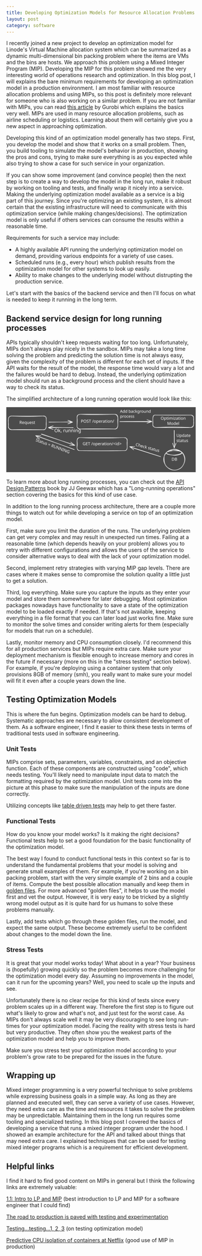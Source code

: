 ```yaml
---
title: Developing Optimization Models for Resource Allocation Problems
layout: post
category: software
---
```


I recently joined a new project to develop an optimization model for Linode's Virtual Machine allocation system which can be summarized as a dynamic multi-dimensional bin packing problem where the items are VMs and the bins are hosts. We approach this problem using a Mixed Integer Program (MIP). Developing the MIP for this problem showed me the very interesting world of operations research and optimization. In this blog post, I will explains the bare minimum requirements for developing an optimization model in a production environment. I am most familiar with resource allocation problems and using MIPs, so this post is definitely more relevant for someone who is also working on a similar problem. If you are not familiar with MIPs, you can read [this article](https://www.gurobi.com/resources/mixed-integer-programming-mip-a-primer-on-the-basics/) by Gurobi which explains the basics very well.  MIPs are used in many resource allocation problems, such as airline scheduling or logistics. Learning about them will certainly give you a new aspect in approaching optimization.

Developing this kind of an optimization model generally has two steps. First, you develop the model and show that it works on a small problem. Then, you build tooling to simulate the model's behavior in production, showing the pros and cons, trying to make sure everything is as you expected while also trying to show a case for such service in your organization.

If you can show some improvement (and convince people) then the next step is to create a way to develop the model in the long run, make it robust by working on tooling and tests, and finally wrap it nicely into a service. Making the underlying optimization model available as a service is a big part of this journey. Since you're optimizing an existing system, it is almost certain that the existing infrastructure will need to communicate with this optimization service (while making changes/decisions). The optimization model is only useful if others services can consume the results within a reasonable time.

Requirements for such a service may include:

- A highly available API running the underlying optimization model on demand, providing various endpoints for a variety of use cases.
- Scheduled runs (e.g., every hour) which publish results from the optimization model for other systems to look up easily.
- Ability to make changes to the underlying model without distrupting the production service.

Let's start with the basics of the backend service and then I'll focus on what is needed to keep it running in the long term.

## Backend service design for long running processes


APIs typically shouldn't keep requests waiting for too long. Unfortunately, MIPs don't always play nicely in the sandbox. MIPs may take a long time solving the problem and predicting the solution time is not always easy, given the complexity of the problem is different for each set of inputs. If the API waits for the result of the model, the response time would vary a lot and the failures would be hard to debug. Instead, the underlying optimization model should run as a background process and the client should have a way to check its status.

The simplified architecture of a long running operation would look like this:

![Life of long running processes](../assets/images/long-running-process.svg)

To learn more about long running processes, you can check out the [API Design Patterns](https://www.manning.com/books/api-design-patterns) book by JJ Geewax which has a "Long-running operations" section covering the basics for this kind of use case.

In addition to the long running process architecture, there are a couple more things to watch out for while developing a service on top of an optimization model.

First, make sure you limit the duration of the runs. The underlying problem can get very complex and may result in unexpected run times. Failing at a reasonable time (which depends heavily on your problem) allows you to retry with different configurations and allows the users of the service to consider alternative ways to deal with the lack of your optimization model. 

Second, implement retry strategies with varying MIP gap levels. There are cases where it makes sense to compromise the solution quality a little just to get a solution.

Third, log everything. Make sure you capture the inputs as they enter your model and store them somewhere for later debugging. Most optimization packages nowadays have functionality to save a state of the optimization model to be loaded exactly if needed. If that's not available, keeping everything in a file format that you can later load just works fine. Make sure to monitor the solve times and consider writing alerts for them (especially for models that run on a schedule).

Lastly, monitor memory and CPU consumption closely. I'd recommend this for all production services but MIPs require extra care. Make sure your deployment mechanism is flexible enough to increase memory and cores in the future if necessary (more on this in the "stress testing" section below). For example, if you're deploying using a container system that only provisions 8GB of memory (smh), you really want to make sure your model will fit it even after a couple years down the line.

## Testing Optimization Models

This is where the fun begins. Optimization models can be hard to debug. Systematic approaches are necessary to allow consistent development of them. As a software engineer, I find it easier to think these tests in terms of traditional tests used in software engineering.

### Unit Tests 

MIPs comprise sets, parameters, variables, constraints, and an objective function. Each of these components are constructed using "code", which needs testing. You'll likely need to manipulate input data to match the formatting required by the optimization model. Unit tests come into the picture at this phase to make sure the manipulation of the inputs are done correctly.

Utilizing concepts like [table driven tests](https://go.dev/wiki/TableDrivenTests) may help to get there faster.

### Functional Tests

How do you know your model works? Is it making the right decisions? Functional tests help to set a good foundation for the basic functionality of the optimization model. 

The best way I found to conduct functional tests in this context so far is to understand the fundamental problems that your model is solving and generate small examples of them. For example, if you're working on a bin packing problem, start with the very simple example of 2 bins and a couple of items. Compute the best possible allocation manually and keep them in [golden files](https://softwareengineering.stackexchange.com/questions/358786/what-are-golden-files). For more advanced "golden files", it helps to use the model first and vet the output. However, it is very easy to be tricked by a slightly wrong model output as it is quite hard for us humans to solve these problems manually. 

Lastly, add tests which go through these golden files, run the model, and expect the same output. These become extremely useful to be confident about changes to the model down the line. 

### Stress Tests

It is great that your model works today! What about in a year? Your business is (hopefully) growing quickly so the problem becomes more challenging for the optimization model every day. Assuming no improvements in the model, can it run for the upcoming years? Well, you need to scale up the inputs and see. 

Unfortunately there is no clear recipe for this kind of tests since every problem scales up in a different way. Therefore the first step is to figure out what's likely to grow and what's not, and just test for the worst case. As MIPs don't always scale well it may be very discouraging to see long run-times for your optimization model. Facing the reality with stress tests is hard but very productive. They often show you the weakest parts of the optimization model and help you to improve them. 

Make sure you stress test your optimization model according to your problem's grow rate to be prepared for the issues in the future.

## Wrapping up

Mixed integer programming is a very powerful technique to solve problems while expressing business goals in a simple way. As long as they are planned and executed well, they can serve a variety of use cases. However, they need extra care as the time and resources it takes to solve the problem may be unpredictable. Maintaining them in the long run requires some tooling and specialized testing. In this blog post I covered the basics of developing a service that runs a mixed integer program under the hood. I showed an example architecture for the API and talked about things that may need extra care. I explained techniques that can be used for testing mixed integer programs which is a requirement for efficient development.

## Helpful links

I find it hard to find good content on MIPs in general but I think the following links are extremely valuable:

[1.1: Intro to LP and MIP](https://www.youtube.com/watch?v=i1wg23MFA5I&list=PLaoe2MTbJBvpFPyMMSOB-WrHofdHo3e74&ab_channel=MikeWagner) (best introduction to LP and MIP for a software engineer that I could find)

[The road to production is paved with testing and experimentation](https://www.nextmv.io/blog/the-road-to-production-is-paved-with-testing-and-experimentation)

[Testing...testing...1, 2, 3](https://www.nextmv.io/blog/testing-testing-1-2-3) (on testing optimization model)

[Predictive CPU isolation of containers at Netflix](https://netflixtechblog.com/predictive-cpu-isolation-of-containers-at-netflix-91f014d856c7) (good use of MIP in production)